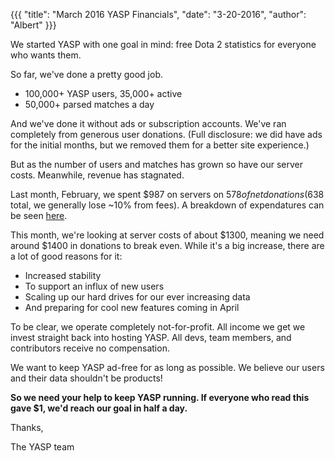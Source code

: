 {{{
  "title": "March 2016 YASP Financials",
  "date": "3-20-2016",
  "author": "Albert"
}}}

We started YASP with one goal in mind: free Dota 2 statistics for everyone who wants them.

So far, we've done a pretty good job.

* 100,000+ YASP users, 35,000+ active
* 50,000+ parsed matches a day

And we've done it without ads or subscription accounts. We've ran completely from generous
user donations. (Full disclosure: we did have ads for the initial months, but we removed them for a
better site experience.)

But as the number of users and matches has grown so have our server costs. Meanwhile, revenue has stagnated.

Last month, February, we spent $987 on servers on $578 of net donations ($638 total, we generally lose ~10% from fees).
A breakdown of expendatures can be seen [here](http://imgur.com/a/dLZMg).

This month, we're looking at server costs of about $1300, meaning we need around $1400 in donations to break even.
While it's a big increase, there are a lot of good reasons for it:
  * Increased stability
  * To support an influx of new users
  * Scaling up our hard drives for our ever increasing data
  * And preparing for cool new features coming in April

To be clear, we operate completely not-for-profit. All income we get we invest straight back into hosting YASP. All
devs, team members, and contributors receive no compensation.

We want to keep YASP ad-free for as long as possible. We believe our users and their data shouldn't be products!

**So we need your help to keep YASP running. If everyone who read this gave $1, we'd reach our goal in half a day.**

Thanks,

The YASP team